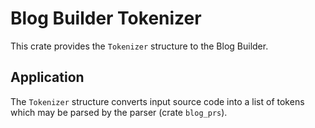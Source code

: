 # Blog Builder Tokenizer

This crate provides the `Tokenizer` structure to the Blog Builder.

## Application

The `Tokenizer` structure converts input source code into a list of tokens which may be parsed by the parser (crate `blog_prs`). 
